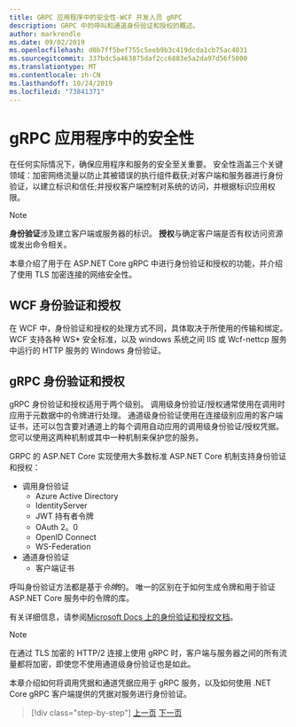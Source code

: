 ```yaml
---
title: GRPC 应用程序中的安全性-WCF 开发人员 gRPC
description: GRPC 中的呼叫和通道身份验证和授权的概述。
author: markrendle
ms.date: 09/02/2019
ms.openlocfilehash: d0b7ff5bef755c5eeb9b3c419dcda1cb75ac4031
ms.sourcegitcommit: 337bdc5a463875daf2cc6883e5a2da97d56f5000
ms.translationtype: MT
ms.contentlocale: zh-CN
ms.lasthandoff: 10/24/2019
ms.locfileid: "73841371"
---
```

# <a name="security-in-grpc-applications"></a>gRPC 应用程序中的安全性

在任何实际情况下，确保应用程序和服务的安全至关重要。 安全性涵盖三个关键领域：加密网络流量以防止其被错误的执行组件截获;对客户端和服务器进行身份验证，以建立标识和信任;并授权客户端控制对系统的访问，并根据标识应用权限。

> [!NOTE]
> **身份验证**涉及建立客户端或服务器的标识。 **授权**与确定客户端是否有权访问资源或发出命令相关。

本章介绍了用于在 ASP.NET Core gRPC 中进行身份验证和授权的功能，并介绍了使用 TLS 加密连接的网络安全性。

## <a name="wcf-authentication-and-authorization"></a>WCF 身份验证和授权

在 WCF 中，身份验证和授权的处理方式不同，具体取决于所使用的传输和绑定。 WCF 支持各种 WS\* 安全标准，以及 windows 系统之间 IIS 或 Wcf-nettcp 服务中运行的 HTTP 服务的 Windows 身份验证。

## <a name="grpc-authentication-and-authorization"></a>gRPC 身份验证和授权

gRPC 身份验证和授权适用于两个级别。 调用级身份验证/授权通常使用在调用时应用于元数据中的令牌进行处理。 通道级身份验证使用在连接级别应用的客户端证书，还可以包含要对通道上的每个调用自动应用的调用级身份验证/授权凭据。 您可以使用这两种机制或其中一种机制来保护您的服务。

GRPC 的 ASP.NET Core 实现使用大多数标准 ASP.NET Core 机制支持身份验证和授权：

- 调用身份验证
  - Azure Active Directory
  - IdentityServer
  - JWT 持有者令牌
  - OAuth 2。0
  - OpenID Connect
  - WS-Federation
- 通道身份验证
  - 客户端证书

呼叫身份验证方法都是基于*令牌*的。 唯一的区别在于如何生成令牌和用于验证 ASP.NET Core 服务中的令牌的库。

有关详细信息，请参阅[Microsoft Docs 上的身份验证和授权文档](https://docs.microsoft.com/aspnet/core/grpc/authn-and-authz?view=aspnetcore-3.0)。

> [!NOTE]
> 在通过 TLS 加密的 HTTP/2 连接上使用 gRPC 时，客户端与服务器之间的所有流量都将加密，即使您不使用通道级身份验证也是如此。

本章介绍如何将调用凭据和通道凭据应用于 gRPC 服务，以及如何使用 .NET Core gRPC 客户端提供的凭据对服务进行身份验证。

>[!div class="step-by-step"]
>[上一页](client-libraries.md)
>[下一页](call-credentials.md)
